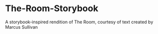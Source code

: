 # The-Room-Storybook
A storybook-inspired rendition of The Room, courtesy of text created by Marcus Sullivan

